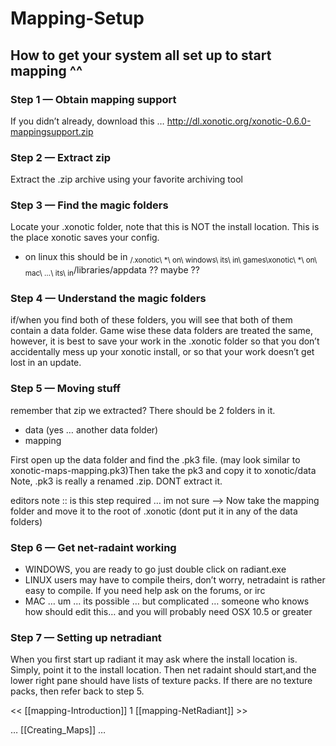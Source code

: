 Mapping-Setup
=============

How to get your system all set up to start mapping \^\^
-------------------------------------------------------

### Step 1 — Obtain mapping support

If you didn’t already, download this … http://dl.xonotic.org/xonotic-0.6.0-mappingsupport.zip

### Step 2 — Extract zip

Extract the .zip archive using your favorite archiving tool

### Step 3 — Find the magic folders

Locate your .xonotic folder, note that this is NOT the install location. This is the place xonotic saves your config.

-   on linux this should be in <sub>/.xonotic\\ 
    \*\\ on\\ windows\\ its\\ in\\ games\\xonotic\\ 
    \*\\ on\\ mac\\ …\\ its\\ in</sub>/libraries/appdata ?? maybe ??

### Step 4 — Understand the magic folders

if/when you find both of these folders, you will see that both of them contain a data folder. Game wise these data folders are treated the same, however, it is best to save your work in the .xonotic folder so that you don’t accidentally mess up your xonotic install, or so that your work doesn’t get lost in an update.

### Step 5 — Moving stuff

remember that zip we extracted? There should be 2 folders in it.

-   data (yes … another data folder)
-   mapping

First open up the data folder and find the .pk3 file. (may look similar to xonotic-maps-mapping.pk3)Then take the pk3 and copy it to xonotic/data Note, .pk3 is really a renamed .zip. DONT extract it.

editors note :: is this step required … im not sure —\> Now take the mapping folder and move it to the root of .xonotic (dont put it in any of the data folders)

### Step 6 — Get net-radaint working

-   WINDOWS, you are ready to go just double click on radiant.exe
-   LINUX users may have to compile theirs, don’t worry, netradaint is rather easy to compile. If you need help ask on the forums, or irc
-   MAC … um … its possible … but complicated … someone who knows how should edit this… and you will probably need OSX 10.5 or greater

### Step 7 — Setting up netradiant

When you first start up radiant it may ask where the install location is. Simply, point it to the install location. Then net radaint should start,and the lower right pane should have lists of texture packs. If there are no texture packs, then refer back to step 5.

\<\< [[mapping-Introduction]] 1 [[mapping-NetRadiant]] \>\>

… [[Creating\_Maps]] …
